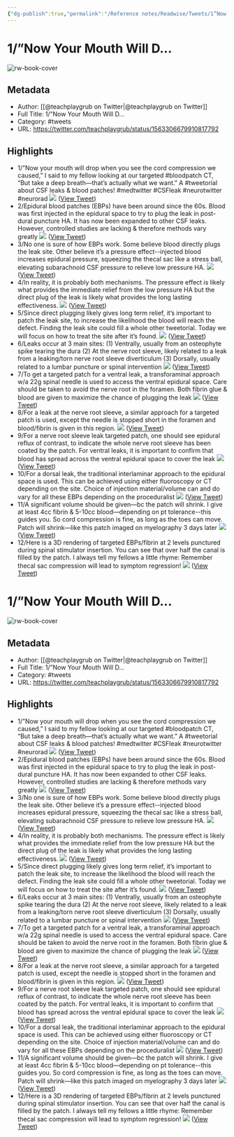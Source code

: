 ```yaml
---
{"dg-publish":true,"permalink":"/Reference notes/Readwise/Tweets/1”Now Your Mouth Will D.../"}
---
```


# 1/”Now Your Mouth Will D...

![rw-book-cover](https://pbs.twimg.com/profile_images/1519182272171155456/fN9vN_hw.jpg)

## Metadata
- Author: [[@teachplaygrub on Twitter\|@teachplaygrub on Twitter]]
- Full Title: 1/”Now Your Mouth Will D...
- Category: #tweets
- URL: https://twitter.com/teachplaygrub/status/1563306679910817792

## Highlights
- 1/”Now your mouth will drop when you see the cord compression we caused,” I said to my fellow looking at our targeted #bloodpatch CT, “But take a deep breath—that’s actually what we want.”
  A #tweetorial about CSF leaks & blood patches! #medtwitter #CSFleak #neurotwitter #neurorad 
  ![](https://pbs.twimg.com/media/FbH5jkBVEAEr27n.jpg) ([View Tweet](https://twitter.com/teachplaygrub/status/1563306679910817792))
- 2/Epidural blood patches (EBPs) have been around since the 60s. Blood was first injected in the epidural space to try to plug the leak in post-dural puncture HA. It has now been expanded to other CSF leaks. However, controlled studies are lacking & therefore methods vary greatly 
  ![](https://pbs.twimg.com/media/FbH5ng5VQAEz0-4.jpg) ([View Tweet](https://twitter.com/teachplaygrub/status/1563306684524556290))
- 3/No one is sure of how EBPs work. Some believe blood directly plugs the leak site. Other believe it’s a pressure effect--injected blood increases epidural pressure, squeezing the thecal sac like a stress ball, elevating subarachnoid CSF pressure to relieve low pressure HA. 
  ![](https://pbs.twimg.com/media/FbH5sHmUEAALlZw.jpg) ([View Tweet](https://twitter.com/teachplaygrub/status/1563306689050251264))
- 4/In reality, it is probably both mechanisms. The pressure effect is likely what provides the immediate relief from the low pressure HA but the direct plug of the leak is likely what provides the long lasting effectiveness. 
  ![](https://pbs.twimg.com/media/FbH5wSVUsAEftEa.jpg) ([View Tweet](https://twitter.com/teachplaygrub/status/1563306694070788097))
- 5/Since direct plugging likely gives long term relief, it’s important to patch the leak site, to increase the likelihood the blood will reach the defect. Finding the leak site could fill a whole other tweetorial. Today we will focus on how to treat the site after it’s found. 
  ![](https://pbs.twimg.com/media/FbH50stVUAAL9k5.jpg) ([View Tweet](https://twitter.com/teachplaygrub/status/1563306698630017024))
- 6/Leaks occur at 3 main sites: (1) Ventrally, usually from an osteophyte spike tearing the dura (2) At the nerve root sleeve, likely related to a leak from a leaking/torn nerve root sleeve diverticulum (3) Dorsally, usually related to a lumbar puncture or spinal intervention 
  ![](https://pbs.twimg.com/media/FbH56EOVsAEGpr2.jpg) ([View Tweet](https://twitter.com/teachplaygrub/status/1563306703377944576))
- 7/To get a targeted patch for a ventral leak, a transforaminal approach w/a 22g spinal needle is used to access the ventral epidural space. Care should be taken to avoid the nerve root in the foramen. Both fibrin glue & blood are given to maximize the chance of plugging the leak 
  ![](https://pbs.twimg.com/media/FbH59-hVQAAJsLU.jpg) ([View Tweet](https://twitter.com/teachplaygrub/status/1563306708213981186))
- 8/For a leak at the nerve root sleeve, a similar approach for a targeted patch is used, except the needle is stopped short in the foramen and blood/fibrin is given in this region. 
  ![](https://pbs.twimg.com/media/FbH6CkzVQAIfLaA.jpg) ([View Tweet](https://twitter.com/teachplaygrub/status/1563306713112932357))
- 9/For a nerve root sleeve leak targeted patch, one should see epidural reflux of contrast, to indicate the whole nerve root sleeve has been coated by the patch. For ventral leaks, it is important to confirm that blood has spread across the ventral epidural space to cover the leak 
  ![](https://pbs.twimg.com/media/FbH6HgsUsAA50IV.jpg) ([View Tweet](https://twitter.com/teachplaygrub/status/1563306718116732930))
- 10/For a dorsal leak, the traditional interlaminar approach to the epidural space is used. This can be achieved using either fluoroscopy or CT depending on the site. 
  Choice of injection material/volume can and do vary for all these EBPs depending on the proceduralist 
  ![](https://pbs.twimg.com/media/FbH6LDOVsAAOmki.jpg) ([View Tweet](https://twitter.com/teachplaygrub/status/1563306724223696898))
- 11/A significant volume should be given—bc the patch will shrink. I give at least 4cc fibrin & 5-10cc blood—depending on pt tolerance--this guides you. So cord compression is fine, as long as the toes can move. Patch will shrink—like this patch imaged on myelography 3 days later 
  ![](https://pbs.twimg.com/media/FbH6izfUYAEFboK.jpg) ([View Tweet](https://twitter.com/teachplaygrub/status/1563306729395277824))
- 12/Here is a 3D rendering of targeted EBPs/fibrin at 2 levels punctured during spinal stimulator insertion. You can see that over half the canal is filled by the patch. I always tell my fellows a little rhyme: Remember thecal sac compression will lead to symptom regression! 
  ![](https://pbs.twimg.com/media/FbH6qoYVUAEymwy.jpg) ([View Tweet](https://twitter.com/teachplaygrub/status/1563306734273175552))
# 1/”Now Your Mouth Will D...

![rw-book-cover](https://pbs.twimg.com/profile_images/1519182272171155456/fN9vN_hw.jpg)

## Metadata
- Author: [[@teachplaygrub on Twitter\|@teachplaygrub on Twitter]]
- Full Title: 1/”Now Your Mouth Will D...
- Category: #tweets
- URL: https://twitter.com/teachplaygrub/status/1563306679910817792

## Highlights
- 1/”Now your mouth will drop when you see the cord compression we caused,” I said to my fellow looking at our targeted #bloodpatch CT, “But take a deep breath—that’s actually what we want.”
  A #tweetorial about CSF leaks & blood patches! #medtwitter #CSFleak #neurotwitter #neurorad 
  ![](https://pbs.twimg.com/media/FbH5jkBVEAEr27n.jpg) ([View Tweet](https://twitter.com/teachplaygrub/status/1563306679910817792))
- 2/Epidural blood patches (EBPs) have been around since the 60s. Blood was first injected in the epidural space to try to plug the leak in post-dural puncture HA. It has now been expanded to other CSF leaks. However, controlled studies are lacking & therefore methods vary greatly 
  ![](https://pbs.twimg.com/media/FbH5ng5VQAEz0-4.jpg) ([View Tweet](https://twitter.com/teachplaygrub/status/1563306684524556290))
- 3/No one is sure of how EBPs work. Some believe blood directly plugs the leak site. Other believe it’s a pressure effect--injected blood increases epidural pressure, squeezing the thecal sac like a stress ball, elevating subarachnoid CSF pressure to relieve low pressure HA. 
  ![](https://pbs.twimg.com/media/FbH5sHmUEAALlZw.jpg) ([View Tweet](https://twitter.com/teachplaygrub/status/1563306689050251264))
- 4/In reality, it is probably both mechanisms. The pressure effect is likely what provides the immediate relief from the low pressure HA but the direct plug of the leak is likely what provides the long lasting effectiveness. 
  ![](https://pbs.twimg.com/media/FbH5wSVUsAEftEa.jpg) ([View Tweet](https://twitter.com/teachplaygrub/status/1563306694070788097))
- 5/Since direct plugging likely gives long term relief, it’s important to patch the leak site, to increase the likelihood the blood will reach the defect. Finding the leak site could fill a whole other tweetorial. Today we will focus on how to treat the site after it’s found. 
  ![](https://pbs.twimg.com/media/FbH50stVUAAL9k5.jpg) ([View Tweet](https://twitter.com/teachplaygrub/status/1563306698630017024))
- 6/Leaks occur at 3 main sites: (1) Ventrally, usually from an osteophyte spike tearing the dura (2) At the nerve root sleeve, likely related to a leak from a leaking/torn nerve root sleeve diverticulum (3) Dorsally, usually related to a lumbar puncture or spinal intervention 
  ![](https://pbs.twimg.com/media/FbH56EOVsAEGpr2.jpg) ([View Tweet](https://twitter.com/teachplaygrub/status/1563306703377944576))
- 7/To get a targeted patch for a ventral leak, a transforaminal approach w/a 22g spinal needle is used to access the ventral epidural space. Care should be taken to avoid the nerve root in the foramen. Both fibrin glue & blood are given to maximize the chance of plugging the leak 
  ![](https://pbs.twimg.com/media/FbH59-hVQAAJsLU.jpg) ([View Tweet](https://twitter.com/teachplaygrub/status/1563306708213981186))
- 8/For a leak at the nerve root sleeve, a similar approach for a targeted patch is used, except the needle is stopped short in the foramen and blood/fibrin is given in this region. 
  ![](https://pbs.twimg.com/media/FbH6CkzVQAIfLaA.jpg) ([View Tweet](https://twitter.com/teachplaygrub/status/1563306713112932357))
- 9/For a nerve root sleeve leak targeted patch, one should see epidural reflux of contrast, to indicate the whole nerve root sleeve has been coated by the patch. For ventral leaks, it is important to confirm that blood has spread across the ventral epidural space to cover the leak 
  ![](https://pbs.twimg.com/media/FbH6HgsUsAA50IV.jpg) ([View Tweet](https://twitter.com/teachplaygrub/status/1563306718116732930))
- 10/For a dorsal leak, the traditional interlaminar approach to the epidural space is used. This can be achieved using either fluoroscopy or CT depending on the site. 
  Choice of injection material/volume can and do vary for all these EBPs depending on the proceduralist 
  ![](https://pbs.twimg.com/media/FbH6LDOVsAAOmki.jpg) ([View Tweet](https://twitter.com/teachplaygrub/status/1563306724223696898))
- 11/A significant volume should be given—bc the patch will shrink. I give at least 4cc fibrin & 5-10cc blood—depending on pt tolerance--this guides you. So cord compression is fine, as long as the toes can move. Patch will shrink—like this patch imaged on myelography 3 days later 
  ![](https://pbs.twimg.com/media/FbH6izfUYAEFboK.jpg) ([View Tweet](https://twitter.com/teachplaygrub/status/1563306729395277824))
- 12/Here is a 3D rendering of targeted EBPs/fibrin at 2 levels punctured during spinal stimulator insertion. You can see that over half the canal is filled by the patch. I always tell my fellows a little rhyme: Remember thecal sac compression will lead to symptom regression! 
  ![](https://pbs.twimg.com/media/FbH6qoYVUAEymwy.jpg) ([View Tweet](https://twitter.com/teachplaygrub/status/1563306734273175552))

